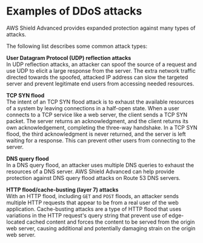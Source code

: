 # Examples of DDoS attacks<a name="types-of-ddos-attacks"></a>

AWS Shield Advanced provides expanded protection against many types of attacks\. 

The following list describes some common attack types:



**User Datagram Protocol \(UDP\) reflection attacks**  
In UDP reflection attacks, an attacker can spoof the source of a request and use UDP to elicit a large response from the server\. The extra network traffic directed towards the spoofed, attacked IP address can slow the targeted server and prevent legitimate end users from accessing needed resources\.

**TCP SYN flood**  
The intent of an TCP SYN flood attack is to exhaust the available resources of a system by leaving connections in a half\-open state\. When a user connects to a TCP service like a web server, the client sends a TCP SYN packet\. The server returns an acknowledgment, and the client returns its own acknowledgement, completing the three\-way handshake\. In a TCP SYN flood, the third acknowledgment is never returned, and the server is left waiting for a response\. This can prevent other users from connecting to the server\. 

**DNS query flood**  
In a DNS query flood, an attacker uses multiple DNS queries to exhaust the resources of a DNS server\. AWS Shield Advanced can help provide protection against DNS query flood attacks on Route 53 DNS servers\.

**HTTP flood/cache\-busting \(layer 7\) attacks**  
With an HTTP flood, including `GET` and `POST` floods, an attacker sends multiple HTTP requests that appear to be from a real user of the web application\. Cache\-busting attacks are a type of HTTP flood that uses variations in the HTTP request's query string that prevent use of edge\-located cached content and forces the content to be served from the origin web server, causing additional and potentially damaging strain on the origin web server\. 